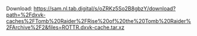 Download: https://sam.nl.tab.digital/s/oZRKz5So2B8gbzY/download?path=%2Fdxvk-caches%2FTomb%20Raider%2FRise%20of%20the%20Tomb%20Raider%2FArchive%2F2&files=ROTTR.dxvk-cache.tar.xz
